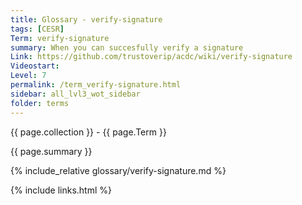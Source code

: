 ```yaml
---
title: Glossary - verify-signature
tags: [CESR]
Term: verify-signature
summary: When you can succesfully verify a signature
Link: https://github.com/trustoverip/acdc/wiki/verify-signature
Videostart: 
Level: 7
permalink: /term_verify-signature.html
sidebar: all_lvl3_wot_sidebar
folder: terms
---
```


{{ page.collection }} - {{ page.Term }}

   {{ page.summary }}

{% include_relative glossary/verify-signature.md %}

 {% include links.html %} 
